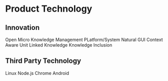 Product Technology
==================

Innovation
----------

Open Micro Knowledge Management PLatform/System
Natural GUI
Context Aware Unit
Linked Knowledge
Knowledge Inclusion

Third Party Technology
----------------------

Linux
Node.js
Chrome
Android

